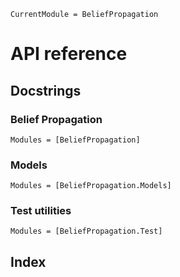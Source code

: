 ```@meta
CurrentModule = BeliefPropagation
```

# API reference

## Docstrings
### Belief Propagation
```@autodocs
Modules = [BeliefPropagation]
```

### Models
```@autodocs
Modules = [BeliefPropagation.Models]
```

### Test utilities
```@autodocs
Modules = [BeliefPropagation.Test]
```

## Index
```@index
```